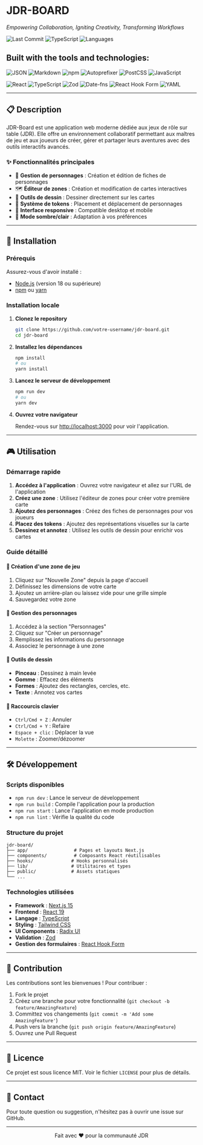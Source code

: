 # JDR-BOARD

*Empowering Collaboration, Igniting Creativity, Transforming Workflows*

![Last Commit](https://img.shields.io/github/last-commit/DorianMB/jdr-board?label=last%20commit&color=blue&style=flat)
![TypeScript](https://img.shields.io/badge/typescript-97.8%25-blue)
![Languages](https://img.shields.io/badge/languages-3-brightgreen)

## Built with the tools and technologies:

![JSON](https://img.shields.io/badge/JSON-000000?style=flat&logo=json&logoColor=white)
![Markdown](https://img.shields.io/badge/Markdown-000000?style=flat&logo=markdown&logoColor=white)
![npm](https://img.shields.io/badge/npm-CB3837?style=flat&logo=npm&logoColor=white)
![Autoprefixer](https://img.shields.io/badge/Autoprefixer-DD3A0A?style=flat&logo=autoprefixer&logoColor=white)
![PostCSS](https://img.shields.io/badge/PostCSS-DD3A0A?style=flat&logo=postcss&logoColor=white)
![JavaScript](https://img.shields.io/badge/JavaScript-F7DF1E?style=flat&logo=javascript&logoColor=black)

![React](https://img.shields.io/badge/React-61DAFB?style=flat&logo=react&logoColor=black)
![TypeScript](https://img.shields.io/badge/TypeScript-3178C6?style=flat&logo=typescript&logoColor=white)
![Zod](https://img.shields.io/badge/Zod-3E67B1?style=flat&logo=zod&logoColor=white)
![Date-fns](https://img.shields.io/badge/date--fns-770C56?style=flat)
![React Hook Form](https://img.shields.io/badge/React%20Hook%20Form-EC5990?style=flat&logo=reacthookform&logoColor=white)
![YAML](https://img.shields.io/badge/YAML-CB171E?style=flat&logo=yaml&logoColor=white)

---

## 📋 Description

JDR-Board est une application web moderne dédiée aux jeux de rôle sur table (JDR). Elle offre un environnement collaboratif permettant aux maîtres de jeu et aux joueurs de créer, gérer et partager leurs aventures avec des outils interactifs avancés.

### ✨ Fonctionnalités principales

- 🎲 **Gestion de personnages** : Création et édition de fiches de personnages
- 🗺️ **Éditeur de zones** : Création et modification de cartes interactives
- 🎨 **Outils de dessin** : Dessiner directement sur les cartes
- 👤 **Système de tokens** : Placement et déplacement de personnages
- 📱 **Interface responsive** : Compatible desktop et mobile
- 🌙 **Mode sombre/clair** : Adaptation à vos préférences

---

## 🚀 Installation

### Prérequis

Assurez-vous d'avoir installé :
- [Node.js](https://nodejs.org/) (version 18 ou supérieure)
- [npm](https://www.npmjs.com/) ou [yarn](https://yarnpkg.com/)

### Installation locale

1. **Clonez le repository**
   ```bash
   git clone https://github.com/votre-username/jdr-board.git
   cd jdr-board
   ```

2. **Installez les dépendances**
   ```bash
   npm install
   # ou
   yarn install
   ```

3. **Lancez le serveur de développement**
   ```bash
   npm run dev
   # ou
   yarn dev
   ```

4. **Ouvrez votre navigateur**
   
   Rendez-vous sur [http://localhost:3000](http://localhost:3000) pour voir l'application.

---

## 🎮 Utilisation

### Démarrage rapide

1. **Accédez à l'application** : Ouvrez votre navigateur et allez sur l'URL de l'application
2. **Créez une zone** : Utilisez l'éditeur de zones pour créer votre première carte
3. **Ajoutez des personnages** : Créez des fiches de personnages pour vos joueurs
4. **Placez des tokens** : Ajoutez des représentations visuelles sur la carte
5. **Dessinez et annotez** : Utilisez les outils de dessin pour enrichir vos cartes

### Guide détaillé

#### 🎯 Création d'une zone de jeu

1. Cliquez sur "Nouvelle Zone" depuis la page d'accueil
2. Définissez les dimensions de votre carte
3. Ajoutez un arrière-plan ou laissez vide pour une grille simple
4. Sauvegardez votre zone

#### 👤 Gestion des personnages

1. Accédez à la section "Personnages"
2. Cliquez sur "Créer un personnage"
3. Remplissez les informations du personnage
4. Associez le personnage à une zone

#### 🎨 Outils de dessin

- **Pinceau** : Dessinez à main levée
- **Gomme** : Effacez des éléments
- **Formes** : Ajoutez des rectangles, cercles, etc.
- **Texte** : Annotez vos cartes

#### 🔧 Raccourcis clavier

- `Ctrl/Cmd + Z` : Annuler
- `Ctrl/Cmd + Y` : Refaire
- `Espace + clic` : Déplacer la vue
- `Molette` : Zoomer/dézoomer

---

## 🛠️ Développement

### Scripts disponibles

- `npm run dev` : Lance le serveur de développement
- `npm run build` : Compile l'application pour la production
- `npm run start` : Lance l'application en mode production
- `npm run lint` : Vérifie la qualité du code

### Structure du projet

```
jdr-board/
├── app/                 # Pages et layouts Next.js
├── components/          # Composants React réutilisables
├── hooks/              # Hooks personnalisés
├── lib/                # Utilitaires et types
├── public/             # Assets statiques
└── ...
```

### Technologies utilisées

- **Framework** : [Next.js 15](https://nextjs.org/)
- **Frontend** : [React 19](https://reactjs.org/)
- **Langage** : [TypeScript](https://www.typescriptlang.org/)
- **Styling** : [Tailwind CSS](https://tailwindcss.com/)
- **UI Components** : [Radix UI](https://www.radix-ui.com/)
- **Validation** : [Zod](https://zod.dev/)
- **Gestion des formulaires** : [React Hook Form](https://react-hook-form.com/)

---

## 🤝 Contribution

Les contributions sont les bienvenues ! Pour contribuer :

1. Fork le projet
2. Créez une branche pour votre fonctionnalité (`git checkout -b feature/AmazingFeature`)
3. Committez vos changements (`git commit -m 'Add some AmazingFeature'`)
4. Push vers la branche (`git push origin feature/AmazingFeature`)
5. Ouvrez une Pull Request

---

## 📝 Licence

Ce projet est sous licence MIT. Voir le fichier `LICENSE` pour plus de détails.

---

## 📧 Contact

Pour toute question ou suggestion, n'hésitez pas à ouvrir une issue sur GitHub.

---

<p align="center">
  Fait avec ❤️ pour la communauté JDR
</p>
